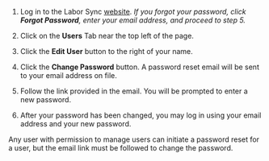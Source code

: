 1. Log in to the Labor Sync [website](https://www.laborsync.com/login).  *If you forgot your password, click **Forgot Password**, enter your email address, and proceed to step 5.*

3. Click on the **Users** Tab near the top left of the page.  

4. Click the **Edit User** button to the right of your name.  

5. Click the **Change Password** button. A password reset email will be sent to your email address on file.  

6. Follow the link provided in the email.  You will be prompted to enter a new password.  

7. After your password has been changed, you may log in using your email address and your new password.

Any user with permission to manage users can initiate a password reset for a user, but the email link must be followed to change the password.